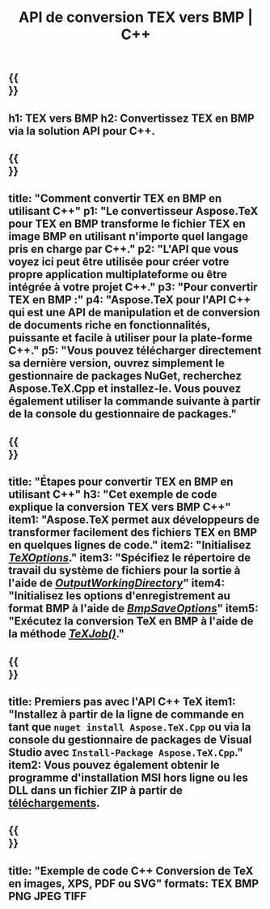 ﻿---
translation: true
template: /_templates/_conversion-child-cpp.md
title: API de conversion TEX vers BMP | C++
description: Fonctionnalité de conversion TEX vers BMP. Intégrez cette bibliothèque C++ sur site dans votre projet ou utilisez des applications multiplateformes pour convertir TeX en BMP.
keywords: tex vers bmp api cpp, tex2bmp intègre c++
url: /cpp/conversion/tex-to-bmp/
family: tex
platformtag: cpp
feature: conversion
informat: TEX
outformat: BMP
otherformats: PNG JPEG TIFF PDF SVG XPS
---

{{<section banner>}}
---
h1: TEX vers BMP
h2: Convertissez TEX en BMP via la solution API pour C++.
---

{{<section overview>}}
---
title: "Comment convertir TEX en BMP en utilisant C++"
p1: "Le convertisseur Aspose.TeX pour TEX en BMP transforme le fichier TEX en image BMP en utilisant n'importe quel langage pris en charge par C++."
p2: "L'API que vous voyez ici peut être utilisée pour créer votre propre application multiplateforme ou être intégrée à votre projet C++."
p3: "Pour convertir TEX en BMP :"
p4: "Aspose.TeX pour l'API C++ qui est une API de manipulation et de conversion de documents riche en fonctionnalités, puissante et facile à utiliser pour la plate-forme C++."
p5: "Vous pouvez télécharger directement sa dernière version, ouvrez simplement le gestionnaire de packages NuGet, recherchez Aspose.TeX.Cpp et installez-le. Vous pouvez également utiliser la commande suivante à partir de la console du gestionnaire de packages."
---

{{<section feature1>}}
---
title: "Étapes pour convertir TEX en BMP en utilisant C++"
h3: "Cet exemple de code explique la conversion TEX vers BMP C++"
item1: "Aspose.TeX permet aux développeurs de transformer facilement des fichiers TEX en BMP en quelques lignes de code."
item2: "Initialisez [*TeXOptions*](https://reference.aspose.com/tex/cpp/class/aspose.te_x.te_x_options)."
item3: "Spécifiez le répertoire de travail du système de fichiers pour la sortie à l'aide de [*OutputWorkingDirectory*](https://reference.aspose.com/tex/cpp/class/aspose.te_x.te_x_options#aa4f4ea6dab7db5ba1b40800495f16f63)"
item4: "Initialisez les options d'enregistrement au format BMP à l'aide de [*BmpSaveOptions*](https://reference.aspose.com/tex/cpp/class/aspose.te_x.presentation.image.bmp_save_options)"
item5: "Exécutez la conversion TeX en BMP à l'aide de la méthode [*TeXJob()*](https://reference.aspose.com/tex/cpp/class/aspose.te_x.te_x_job)."
---

{{<section feature2>}}
---
title: Premiers pas avec l'API C++ TeX
item1: "Installez à partir de la ligne de commande en tant que ```nuget install Aspose.TeX.Cpp``` ou via la console du gestionnaire de packages de Visual Studio avec ```Install-Package Aspose.TeX.Cpp```."
item2: Vous pouvez également obtenir le programme d'installation MSI hors ligne ou les DLL dans un fichier ZIP à partir de [téléchargements](https://downloads.aspose.com/tex/cpp).
---

{{<section widget>}}
---
title: "Exemple de code C++ Conversion de TeX en images, XPS, PDF ou SVG"
formats: TEX BMP PNG JPEG TIFF
---

